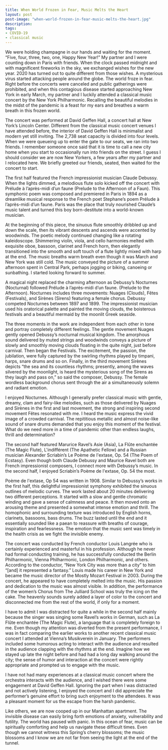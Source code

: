 ```yaml
---
title: When World Frozen in Fear, Music Melts the Heart
layout: post
post-image: "when-world-frozen-in-fear-music-melts-the-heart.jpg"
description:
tags:
- COVID-19
- classical music
---
```


We were holding champagne in our hands and waiting for the moment. “Five, four, three, two, one, Happy New Year!” My partner and I were counting down in Paris with friends. When the clock passed midnight and with magnificent fireworks in the sky, we exchanged wishes for the new year. 2020 has turned out to quite different from those wishes. A mysterious virus started attacking people around the globe. The world froze in fear. Right before the concerts were canceled and public gatherings were prohibited, and when this contagious disease started approaching New York in early March, my partner and I luckily attended a classical music concert by the New York Philharmonic. Recalling the beautiful melodies in the midst of the pandemic is a feast for my ears and breathes a warm breath in this frozen world. 

The concert was performed at David Geffen Hall, a concert hall at New York’s Lincoln Center. Different from the classical music concert venues I have attended before, the interior of David Geffen Hall is minimalist and modern yet still inviting. The 2,738 seat capacity is divided into four levels. When we were queueing up to enter the gate to our seats, we ran into two friends. I remember someone once said that it is time to call a new city home when you start to occasionally run into friends on the street. I guess I should consider we are now New Yorkers, a few years after my partner and I relocated here. We briefly greeted our friends, seated, then waited for the concert to start. 

The first half featured the French impressionist musician Claude Debussy. When the lights dimmed, a melodious flute solo kicked off the concert with Prélude à l’après-midi d’un faune (Prelude to the Afternoon of a Faun). This symphonic poem was composed and premiered in Paris in 1894 as a dreamlike musical response to the French poet Stephane’s poem Prélude à l’après-midi d’un faune. Paris was the place that truly nourished Claude’s music talent and turned this boy born-destitute into a world-known musician. 

At the beginning of this piece, the sinuous flute smoothly dribbled up and down the scale, then its vibrant descents and ascends were accented by woodwinds. The poetic melody continued changing like a rotating kaleidoscope. Shimmering violin, viola, and cello harmonies melted with exquisite oboe, bassoon, clarinet and French horn, then elegantly transitioned into the smooth and soft touch of a flute lightly mixed with harp at the end. The music breaths warm breath even though it was March and New York was still cold. The music conveyed the picture of a summer afternoon spent in Central Park, perhaps jogging or biking, canoeing or sunbathing. I started looking forward to summer. 

A magical night replaced the charming afternoon as Debussy’s Nocturnes (Nocturnal) followed Prélude à l’après-midi d’un faune. (Prelude to the Afternoon). Nocturnes includes three movements: Nuages (Clouds), Fêtes (Festivals), and Sirènes (Sirens) featuring a female chorus. Debussy competed Nocturnes between 1897 and 1899. The impressionist musician used his oratorical palette and painted the moving clouds, the boisterous festivals and a beautiful mermaid by the moonlit Greek seaside. 

The three moments in the work are independent from each other in tone and portray completely different feelings. The gentle movement Nuages gently opened Debussy’s nocturnal musical kingdom. The amorphous sound delivered by muted strings and woodwinds conveys a picture of slowly and smoothly moving clouds floating in the quite night, just before carnival. Then began the Festivals. The excitement, the passion, the jubilation, were fully captured by the swirling rhythms played by timpani, harps, snare drums and so on.  Finally, in the third movement Sirènes depicts “the sea and its countless rhythms; presently, among the waves silvered by the moonlight, is heard the mysterious song of the Sirens as they laugh and pass on,” so said the composer, Debussy. The female wordless background chorus sent through the air a simultaneously solemn and radiant emotion. 

I enjoyed Nocturnes. Although I generally prefer classical music with gentle, dreamy, clam and fairy-like melodies, such as those delivered by Nuages and Sirènes in the first and last movement, the strong and inspiring second movement Fêtes resonated with me. I heard the music express the vivid image of a crowded carnival. The repititious metallic and almost noise-like sound of snare drums demanded that you enjoy this moment of the festival. What do we need more in a time of pandemic other than endless laughs, thrill and determination?

The second half featured Marurice Ravel’s Asie (Asia), La Flûte enchantée (The Magic Flute), L'indifférent (The Apathetic Fellow) and a Russian musician Alexander Scriabin’s Le Poème de l'extase, Op. 54 (The Poem of Ecstasy). Even though both Claude Debussy and Maurice Ravel both are French impressionist composers, I connect more with Debussy’s music. In the second half, I enjoyed Scriabin’s Poème de l'extase, Op. 54 the most. 

Poème de l'extase, Op 54 was written in 1908. Similar to Debussy’s works in the first half, this delightful impressionist symphony exhibited the sinuous outlines of melodic curves.  The work lasted about 20 minutes delivering two different perceptions. It started with a slow and gentle chromatic winding and gave a sense of calmness and peace. It then moved onto an arousing theme and presented a somewhat intense emotion and thrill. The homophonic and surrounding texture was introduced by English horns, clarinets, bassoons, bass drums. The buzz lasted until the end and it essentially sounded like a paean to reassure with breaths of courage, inspiration and fearlessness. The emotion that the music sent was timely in the health crisis as we fight the invisible enemy.

The concert was conducted by French conductor Louis Langrée who is certainly experienced and masterful in his profession. Although he never had formal conducting training, he has successfully conducted the Berlin Philharmonic, Vienna Philharmonic, London Philharmonic, and others. According to the conductor, “New York City was more than a city” to him “[and] it represented a fantasy.” Louis made his career in New York and became the music director of the Mostly Mozart Festival in 2003. During the concert, he appeared to have completely melted into the music. His passion and dedication to the music was almost visible. In addition, the performance of the women’s Chorus from The Julliard School was truly the icing on the cake. The heavenly sounds surely added a layer of color to the concert and disconnected me from the rest of the world, if only for a moment. 

I have to admit I was distracted for quite a while in the second half mainly because the singer was singing some Ravel’s works in German, such as La Flûte enchantée (The Magic Flute), a language that is completely foreign to me. Even though my attention was diverted from the present performance, I was in fact comparing the earlier works to another recent classical music concert I attended at Vienna’s Musikverein in January. The performers included some humorous acting to interact with the audience and resulted in the audience clapping with the rhythms at the end. Imagine how we stayed up late the night before and had had a long day walking around the city; the sense of humor and interaction at the concert were rightly appropriate and prompted us to engage with the music. 

I have not had many experiences at a classical music concert where the orchestra interacts with the audience, and I wished there were some engagement at David Geffen Hall. Ignoring the part when I was distracted and not actively listening, I enjoyed the concert and I did appreciate the performer’s genuine effort to bring such enjoyment to the attendees. It was a pleasant moment for us the escape from the harsh pandemic.

Like others, we are now cooped up in our Manhattan apartment. The invisible disease can easily bring forth emotions of anxiety, vulnerability and futility. The world has paused with panic. In this ocean of fear, music can be spiritually comforting and help us navigate these difficult times. Even though we cannot witness this Spring’s cherry blossoms; the music blossoms and I know we are not far from seeing the light at the end of the tunnel. 
